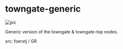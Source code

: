 # towngate-generic

![pic](pic.jpg)

Generic version of the towngate & towngate-top nodes.

src: foerstj / GR
